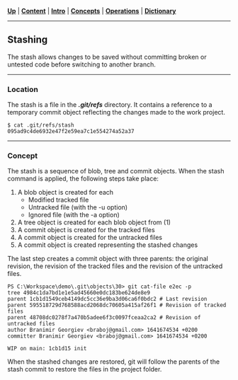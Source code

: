 [**Up**](concepts.md) |
[**Content**](../README.md) |
[**Intro**](../01-Introduction/introduction.md) |
[**Concepts**](../02-Concepts/concepts.md) |
[**Operations**](../03-Operations/operations.md) |
[**Dictionary**](../04-Appendix/dictionary.md)
________________________________________________________________________________

## Stashing

The stash allows changes to be saved without committing broken or untested 
code before switching to another branch.

-------------------------------------------------------------------------------
### Location
The stash is a file in the ***.git/refs*** directory. It contains a
reference to a temporary commit object reflecting the changes made to the 
work project.

```shell
$ cat .git/refs/stash
095ad9c4de6932e47f2e59ea7c1e554274a52a37
```

-------------------------------------------------------------------------------
### Concept
The stash is a sequence of blob, tree and commit objects. When the stash 
command is applied, the following steps take place:

1. A blob object is created for each
   - Modified tracked file
   - Untracked file (with the -u option)
   - Ignored file (with the -a option)
2. A tree object is created for each blob object from (1)
3. A commit object is created for the tracked files
4. A commit object is created for the untracked files
5. A commit object is created representing the stashed changes

The last step creates a commit object with three parents: the original
revision, the revision of the tracked files and the revision of the 
untracked files.

```shell
PS C:\Workspace\demo\.git\objects\30> git cat-file e2ec -p
tree 4984c1da7bd1e1e5ad45660e0dc183be624de8e9
parent 1cb1d1549ceb4149dc5cc36e9ba3d06ca6f0bdc2 # Last revision
parent 595518729d768588acd2068dc70605a415af26f1 # Revision of tracked files
parent 48708dc0278f7a470b5adee6f3c0097fceaa2ca2 # Revision of untracked files
author Branimir Georgiev <braboj@gmail.com> 1641674534 +0200
committer Branimir Georgiev <braboj@gmail.com> 1641674534 +0200

WIP on main: 1cb1d15 init
```
When the stashed changes are restored, git will follow the parents of the 
stash commit to restore the files in the project folder. 
